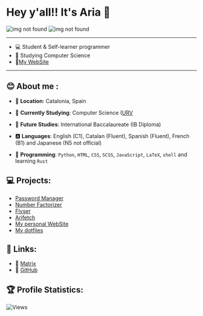 
# Hey y'all!! It's Aria 👋

![img not found](https://github-readme-stats.vercel.app/api?username=lxbx44&show_icons=true&include_all_commits=true&theme=nord&cache_seconds=3200&hide_border=true)
![img not found](https://github-readme-stats.vercel.app/api/top-langs/?username=lxbx44&layout=compact&theme=nord&hide_border=true)

---------------------------------------------------------------------------------------------------

- 💻 Student & Self-learner programmer
- 📖 Studying Computer Science 
- 💠[My WebSite](https://ariadev.me/)

---------------------------------------------------------------------------------------------------

## 😊 About me :

- 📍 **Location**: Catalonia, Spain 
- 📕 **Currently Studying**: Computer Science ([URV](https://www.urv.cat/en/)
- 📖 **Future Studies**: International Baccalaureate (IB Diploma)
- 🅰 **Languages**: English (C1), Catalan (Fluent), Spanish (Fluent), French (B1) and Japanese (N5 not official)


- 🐍 **Programming**: `Python`, `HTML`, `CSS`, `SCSS`, `JavaScript`, `LaTeX`, `shell` and learning `Rust`

## 💻 Projects: 

- [Password Manager](https://github.com/lxbx44/password_manager)
- [Number Factorizer](https://github.com/lxbx44/EzFAC70R)
- [Flyser](https://github.com/lxbx44/flyser)
- [Arifetch](https://github.com/lxbx44/arifetch)
- [My personal WebSite](https://github.com/lxbx44/lxbx44.github.io)
- [My dotfiles](https://github.com/lxbx44/dotfiles)

## 📎 Links: 

- 💬 [Matrix](https://matrix.to/#/@lxbx:matrix.org)
- 🔌 [GitHub](https://github.com/lxbx44)


## 🏆 Profile Statistics:

![Views](https://komarev.com/ghpvc/?username=rogerrfs&color=blueviolet&style=flat-square)


